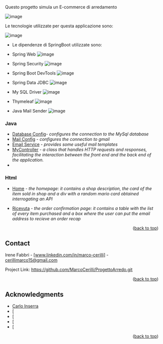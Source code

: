 Questo progetto simula un E-commerce di arredamento

![image](https://github.com/user-attachments/assets/a21e0fe7-ab6b-44e0-97c7-58de9633d694)

Le tecnologie utilizzate per questa applicazione sono:


   ![image](https://github.com/user-attachments/assets/3de06bbc-9012-449b-afd9-622ea7a43aeb)


  
- Le dipendenze di SpringBoot utilizzate sono:
  
- Spring Web
  ![image](https://github.com/user-attachments/assets/7c2dd333-ba15-4e58-9488-f8096b7827fe)


- Spring Security
 ![image](https://github.com/user-attachments/assets/2b96fb94-10de-4735-bcf8-7b5ced3d2493)


- Spring Boot DevTools
  ![image](https://github.com/user-attachments/assets/31df0832-1433-477f-89d2-67ca19a7ca87)


- Spring Data JDBC
 ![image](https://github.com/user-attachments/assets/2d0474f7-bd25-45af-8f4d-8deb3fc4a474)


- My SQL Driver
  ![image](https://github.com/user-attachments/assets/ccb24487-8fed-4f0f-92a3-aea56e534318)


- Thymeleaf
  ![image](https://github.com/user-attachments/assets/25ad47bd-6bf0-4226-a390-da6f03adc7db)


- Java Mail Sender
 ![image](https://github.com/user-attachments/assets/b02bbc4f-1006-43e8-9d5f-941a000a5644)



### Java
  - [Database Config](ProgettoIkea/src/main/java/com/example/demo/DatabaseConfig.java)- _configures the connection to the MySql database_
  - [Mail Config](ProgettoIkea/src/main/java/com/example/demo/MailConfig.java) - _configures the connection to gmail_
  - [Email Service](ProgettoIkea/src/main/java/com/example/demo/EmailService.java) - _provides some useful mail templates_
  - [MyController](ProgettoIkea/src/main/java/com/example/demo/MyController.java) - _a class that handles HTTP requests and responses, facilitating the interaction between the front end and the back end of the application._
  - 
### Html
  
  - [Home](ProgettoIkea/src/main/resources/templates/Home.html) - _the homepage: it contains a shop description, the card of the item sold in shop and a div with a random mario card obtained interrogating an API_

  - [Ricevuta](ProgettoIkea/src/main/resources/templates/recap.html) - _the order confirmation page: it contains a table with the list of every item purchased and a box where the user can put the email address to recieve an order recap_

<p align="right">(<a href="#readme-top">back to top</a>)</p>

## Contact

Irene Fabbri - [www.linkedin.com/in/marco-cerilli] - cerillimarco15@gmail.com

Project Link:    https://github.com/MarcoCerilli/ProgettoArredo.git

<p align="right">(<a href="#readme-top">back to top</a>)</p>

## Acknowledgments

* [Carlo Inserra](https://github.com/Carleoinserra)
* [
* [
* [
* [
  
<p align="right">(<a href="#readme-top">back to top</a>)</p>
